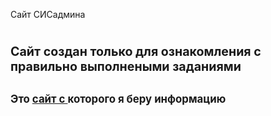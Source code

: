 Сайт СИСадмина

<html>      
    <head>
          <h1> 
                <span style="font-size:0.7em;"> Сайт создан только для ознакомления с правильно выполнеными заданиями </span>
          </h1>            
          <h2> 
                <span style="font-size:0.8em;">Это <a href="https://docs.justm.site/" target="https://docs.justm.site/">сайт c </a> которого я беру информацию  </span>
          </h2> 
       <body style=background-color: #fdf0d5>
       </body>
    </head>
</html>
